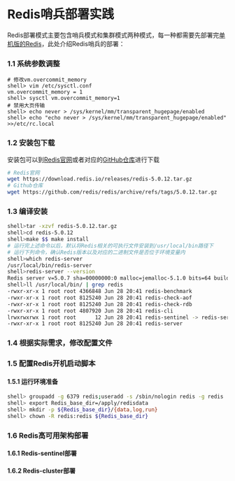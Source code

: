 # Redis哨兵部署实践

Redis部署模式主要包含哨兵模式和集群模式两种模式，每一种都需要先部署完[单机版的Redis](https://github.com/blylei/blylei.github.io/blob/main/docs/redis/basic/202112/1.Redis%E9%83%A8%E7%BD%B2%E5%AE%9E%E8%B7%B5.md)，此处介绍Redis哨兵的部署：
### 1.1 系统参数调整
```
# 修改vm.overcommit_memory
shell> vim /etc/sysctl.conf
vm.overcommit_memory = 1
shell> sysctl vm.overcommit_memory=1
# 禁用大页传输
shell> echo never > /sys/kernel/mm/transparent_hugepage/enabled
shell> echo "echo never > /sys/kernel/mm/transparent_hugepage/enabled" >>/etc/rc.local
```
### 1.2 安装包下载
安装包可以到[Redis官网](https://redis.io/download)或者对应的[GitHub仓库](https://github.com/redis/redis/releases)进行下载
```bash
# Redis官网
wget https://download.redis.io/releases/redis-5.0.12.tar.gz
# Github仓库
wget https://github.com/redis/redis/archive/refs/tags/5.0.12.tar.gz
```
### 1.3 编译安装
```bash
shell>tar -xzvf redis-5.0.12.tar.gz
shell>cd redis-5.0.12
shell>make $$ make install
# 运行完上述命令以后，默认将Redis相关的可执行文件安装到/usr/local/bin路径下
# 运行下列命令，确认Redis版本以及对应的二进制文件是否位于环境变量内
shell>which redis-server
/usr/local/bin/redis-server
shell>redis-server --version
Redis server v=5.0.7 sha=00000000:0 malloc=jemalloc-5.1.0 bits=64 build=a257f57b53913ab
shell>ll /usr/local/bin/ | grep redis
-rwxr-xr-x 1 root root 4366848 Jun 28 20:41 redis-benchmark
-rwxr-xr-x 1 root root 8125240 Jun 28 20:41 redis-check-aof
-rwxr-xr-x 1 root root 8125240 Jun 28 20:41 redis-check-rdb
-rwxr-xr-x 1 root root 4807920 Jun 28 20:41 redis-cli
lrwxrwxrwx 1 root root      12 Jun 28 20:41 redis-sentinel -> redis-server
-rwxr-xr-x 1 root root 8125240 Jun 28 20:41 redis-server
```

### 1.4 根据实际需求，修改配置文件

### 1.5 配置Redis开机启动脚本
#### 1.5.1 运行环境准备
  ```bash
shell> groupadd -g 6379 redis;useradd -s /sbin/nologin redis -g redis  -u 6379
shell> export Redis_base_dir=/apply/redisdata
shell> mkdir -p ${Redis_base_dir}/{data,log,run}
shell> chown -R redis:redis ${Redis_base_dir}
```

### 1.6 Redis高可用架构部署

#### 1.6.1 Redis-sentinel部署
#### 1.6.2 Redis-cluster部署
